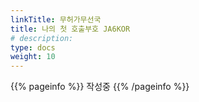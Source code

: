 ```yaml
---
linkTitle: 무허가무선국
title: 나의 첫 호출부호 JA6KOR
# description: 
type: docs
weight: 10
---
```


{{% pageinfo %}}
작성중
{{% /pageinfo %}} 
